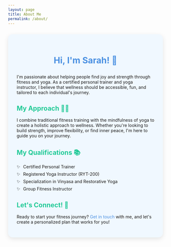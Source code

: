 ```yaml
---
layout: page
title: About Me
permalink: /about/
---
```


<div class="about-section" markdown="1">

# Hi, I'm Sarah! 🌟

I'm passionate about helping people find joy and strength through fitness and yoga. As a certified personal trainer and yoga instructor, I believe that wellness should be accessible, fun, and tailored to each individual's journey.

## My Approach 🧘‍♀️

I combine traditional fitness training with the mindfulness of yoga to create a holistic approach to wellness. Whether you're looking to build strength, improve flexibility, or find inner peace, I'm here to guide you on your journey.

## My Qualifications 📚

* Certified Personal Trainer
* Registered Yoga Instructor (RYT-200)
* Specialization in Vinyasa and Restorative Yoga
* Group Fitness Instructor

## Let's Connect! 💌

Ready to start your fitness journey? [Get in touch](/contact) with me, and let's create a personalized plan that works for you!

</div>

<style>
.about-section {
    background-color: #f0f8ff;
    padding: 2em;
    border-radius: 15px;
    box-shadow: 0 5px 15px rgba(0,0,0,0.1);
    margin: 2em 0;
}

.about-section h1 {
    color: #4a90e2;
    text-align: center;
    margin-bottom: 1em;
}

.about-section h2 {
    color: #20c997;
    margin-top: 1.5em;
}

.about-section ul {
    list-style: none;
    padding-left: 0;
}

.about-section ul li {
    margin: 0.5em 0;
    padding-left: 1.5em;
    position: relative;
}

.about-section ul li:before {
    content: "✨";
    position: absolute;
    left: 0;
    top: 0;
}

.about-section a {
    color: #4a90e2;
    text-decoration: none;
    border-bottom: 2px solid transparent;
    transition: border-color 0.3s ease;
}

.about-section a:hover {
    border-color: #4a90e2;
}
</style>
